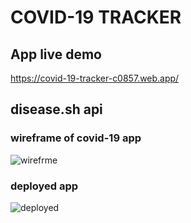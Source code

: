 # COVID-19 TRACKER

## App live demo

https://covid-19-tracker-c0857.web.app/

## disease.sh api

### wireframe of covid-19 app

![wirefrme](https://user-images.githubusercontent.com/44109840/98921535-6f6f0180-24f7-11eb-8f3a-eb5f8a16ca5b.JPG)

### deployed app

![deployed](https://user-images.githubusercontent.com/44109840/99181377-25cf2280-2754-11eb-9514-82a9bf029898.JPG)
